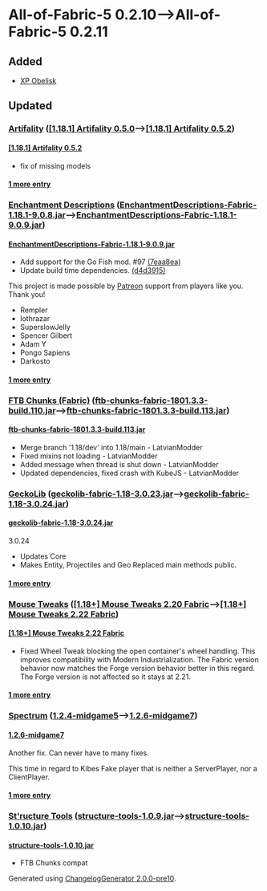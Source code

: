 # All-of-Fabric-5 0.2.10⟶All-of-Fabric-5 0.2.11

## Added

* [XP Obelisk](https://www.curseforge.com/minecraft/mc-mods/xp-obelisk)

## Updated

### [Artifality](https://www.curseforge.com/minecraft/mc-mods/artifality) ([[1.18.1] Artifality 0.5.0](https://www.curseforge.com/minecraft/mc-mods/artifality/files/3594945)⟶[[1.18.1] Artifality 0.5.2](https://www.curseforge.com/minecraft/mc-mods/artifality/files/3601093))

#### [[1.18.1] Artifality 0.5.2](https://www.curseforge.com/minecraft/mc-mods/artifality/files/3601093)

* fix of missing models

#### [1 more entry](https://www.curseforge.com/minecraft/mc-mods/artifality/files/all)

### [Enchantment Descriptions](https://www.curseforge.com/minecraft/mc-mods/enchantment-descriptions) ([EnchantmentDescriptions-Fabric-1.18.1-9.0.8.jar](https://www.curseforge.com/minecraft/mc-mods/enchantment-descriptions/files/3595253)⟶[EnchantmentDescriptions-Fabric-1.18.1-9.0.9.jar](https://www.curseforge.com/minecraft/mc-mods/enchantment-descriptions/files/3601864))

#### [EnchantmentDescriptions-Fabric-1.18.1-9.0.9.jar](https://www.curseforge.com/minecraft/mc-mods/enchantment-descriptions/files/3601864)

* Add support for the Go Fish mod. #97 [(7eaa8ea)](https://github.com/Darkhax-Minecraft/Enchantment-Descriptions/commit/7eaa8ea)
* Update build time dependencies. [(d4d3915)](https://github.com/Darkhax-Minecraft/Enchantment-Descriptions/commit/d4d3915)

This project is made possible by [Patreon](https://www.patreon.com/Darkhax?enchdesc) support from players like you. Thank you!

* Rempler
* lothrazar
* SuperslowJelly
* Spencer Gilbert
* Adam Y
* Pongo Sapiens
* Darkosto

#### [1 more entry](https://www.curseforge.com/minecraft/mc-mods/enchantment-descriptions/files/all)

### [FTB Chunks (Fabric)](https://www.curseforge.com/minecraft/mc-mods/ftb-chunks-fabric) ([ftb-chunks-fabric-1801.3.3-build.110.jar](https://www.curseforge.com/minecraft/mc-mods/ftb-chunks-fabric/files/3598766)⟶[ftb-chunks-fabric-1801.3.3-build.113.jar](https://www.curseforge.com/minecraft/mc-mods/ftb-chunks-fabric/files/3601594))

#### [ftb-chunks-fabric-1801.3.3-build.113.jar](https://www.curseforge.com/minecraft/mc-mods/ftb-chunks-fabric/files/3601594)

* Merge branch '1.18/dev' into 1.18/main - LatvianModder
* Fixed mixins not loading - LatvianModder
* Added message when thread is shut down - LatvianModder
* Updated dependencies, fixed crash with KubeJS - LatvianModder

### [GeckoLib](https://www.curseforge.com/minecraft/mc-mods/geckolib) ([geckolib-fabric-1.18-3.0.23.jar](https://www.curseforge.com/minecraft/mc-mods/geckolib/files/3557186)⟶[geckolib-fabric-1.18-3.0.24.jar](https://www.curseforge.com/minecraft/mc-mods/geckolib/files/3601141))

#### [geckolib-fabric-1.18-3.0.24.jar](https://www.curseforge.com/minecraft/mc-mods/geckolib/files/3601141)

3.0.24

* Updates Core
* Makes Entity, Projectiles and Geo Replaced main methods public.

#### [1 more entry](https://www.curseforge.com/minecraft/mc-mods/geckolib/files/all)

### [Mouse Tweaks](https://www.curseforge.com/minecraft/mc-mods/mouse-tweaks) ([[1.18+] Mouse Tweaks 2.20 Fabric](https://www.curseforge.com/minecraft/mc-mods/mouse-tweaks/files/3577798)⟶[[1.18+] Mouse Tweaks 2.22 Fabric](https://www.curseforge.com/minecraft/mc-mods/mouse-tweaks/files/3601896))

#### [[1.18+] Mouse Tweaks 2.22 Fabric](https://www.curseforge.com/minecraft/mc-mods/mouse-tweaks/files/3601896)

* Fixed Wheel Tweak blocking the open container's wheel handling. This improves compatibility with Modern Industrialization. The Fabric version behavior now matches the Forge version behavior better in this regard. The Forge version is not affected so it stays at 2.21.

#### [1 more entry](https://www.curseforge.com/minecraft/mc-mods/mouse-tweaks/files/all)

### [Spectrum](https://www.curseforge.com/minecraft/mc-mods/spectrum) ([1.2.4-midgame5](https://www.curseforge.com/minecraft/mc-mods/spectrum/files/3600626)⟶[1.2.6-midgame7](https://www.curseforge.com/minecraft/mc-mods/spectrum/files/3601491))

#### [1.2.6-midgame7](https://www.curseforge.com/minecraft/mc-mods/spectrum/files/3601491)

Another fix. Can never have to many fixes.

This time in regard to Kibes Fake player that is neither a ServerPlayer, nor a ClientPlayer.

#### [1 more entry](https://www.curseforge.com/minecraft/mc-mods/spectrum/files/all)

### [St'ructure Tools](https://www.curseforge.com/minecraft/mc-mods/structure-tools) ([structure-tools-1.0.9.jar](https://www.curseforge.com/minecraft/mc-mods/structure-tools/files/3596992)⟶[structure-tools-1.0.10.jar](https://www.curseforge.com/minecraft/mc-mods/structure-tools/files/3600965))

#### [structure-tools-1.0.10.jar](https://www.curseforge.com/minecraft/mc-mods/structure-tools/files/3600965)

* FTB Chunks compat

Generated using [ChangelogGenerator 2.0.0-pre10](https://github.com/TheRandomLabs/ChangelogGenerator).
